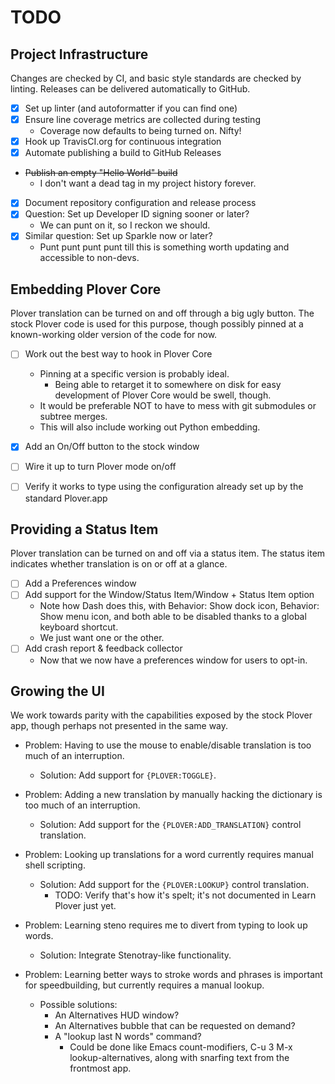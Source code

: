# TODO
<!-- vi: set ts=4 sw=4: -->

## Project Infrastructure
Changes are checked by CI, and basic style standards are checked by linting.
Releases can be delivered automatically to GitHub.

- [X] Set up linter (and autoformatter if you can find one)
- [X] Ensure line coverage metrics are collected during testing
    - Coverage now defaults to being turned on. Nifty!
- [X] Hook up TravisCI.org for continuous integration
- [X] Automate publishing a build to GitHub Releases
- ~~Publish an empty "Hello World" build~~
    - I don't want a dead tag in my project history forever.
- [X] Document repository configuration and release process
- [X] Question: Set up Developer ID signing sooner or later?
    - We can punt on it, so I reckon we should.
- [X] Similar question: Set up Sparkle now or later?
    - Punt punt punt punt till this is something worth updating
      and accessible to non-devs.


## Embedding Plover Core
Plover translation can be turned on and off through a big ugly button.
The stock Plover code is used for this purpose, though possibly
pinned at a known-working older version of the code for now.

- [ ] Work out the best way to hook in Plover Core
    - Pinning at a specific version is probably ideal.
        - Being able to retarget it to somewhere on disk for easy development
          of Plover Core would be swell, though.
    - It would be preferable NOT to have to mess with git submodules
      or subtree merges.
    - This will also include working out Python embedding.
- [X] Add an On/Off button to the stock window
- [ ] Wire it up to turn Plover mode on/off
- [ ] Verify it works to type using the configuration already set up by the
  standard Plover.app


## Providing a Status Item
Plover translation can be turned on and off via a status item.
The status item indicates whether translation is on or off at a glance.

- [ ] Add a Preferences window
- [ ] Add support for the Window/Status Item/Window + Status Item option
    - Note how Dash does this, with Behavior: Show dock icon,
      Behavior: Show menu icon, and both able to be disabled
      thanks to a global keyboard shortcut.
    - We just want one or the other.
- [ ] Add crash report & feedback collector
    - Now that we now have a preferences window for users to opt-in.


## Growing the UI
We work towards parity with the capabilities exposed by the stock
Plover app, though perhaps not presented in the same way.

- Problem: Having to use the mouse to enable/disable translation is
  too much of an interruption.
    - Solution: Add support for `{PLOVER:TOGGLE}`.

- Problem: Adding a new translation by manually hacking the dictionary is
  too much of an interruption.
    - Solution: Add support for the `{PLOVER:ADD_TRANSLATION}` control
      translation.

- Problem: Looking up translations for a word currently requires
  manual shell scripting.
    - Solution: Add support for the `{PLOVER:LOOKUP}` control translation.
        - TODO: Verify that's how it's spelt; it's not documented in
          Learn Plover just yet.

- Problem: Learning steno requires me to divert from typing to look up words.
    - Solution: Integrate Stenotray-like functionality.

- Problem: Learning better ways to stroke words and phrases is important
  for speedbuilding, but currently requires a manual lookup.
    - Possible solutions:
        - An Alternatives HUD window?
        - An Alternatives bubble that can be requested on demand?
        - A "lookup last N words" command?
            - Could be done like Emacs count-modifiers,
              C-u 3 M-x lookup-alternatives,
              along with snarfing text from the frontmost app.
